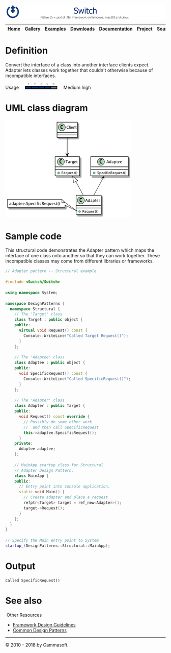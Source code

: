 ![Switch Header](Pictures/SwitchNativeC++port.png)

| [Home](Home.md) | [Gallery](Gallery.md) | [Examples](Examples.md) | [Downloads](Downloads.md) | [Documentation](Documentation.md) | [Project](https://sourceforge.net/projects/switchpro) | [Source](https://github.com/gammasoft71/switch) | [License](License.md) | [Contact](Contact.md) | [Gammasoft](https://gammasoft71.wixsite.com/gammasoft) |
|-----------------|-----------------------|-------------------------|-------------------------|-----------------------------------|-------------------------------------------------------|-------------------------------------------------|-----------------------|-----------------------|---------------------------------------------------------|

# Definition

Convert the interface of a class into another interface clients expect. Adapter lets classes work together that couldn't otherwise because of incompatible interfaces.

Usage     ![Usage](Pictures/Usage4.png)     Medium high

# UML class diagram

![AbstractFactory](Diagrams/UML/DesignPatterns/Adapter.png)

# Sample code

This structural code demonstrates the Adapter pattern which maps the interface of one class onto another so that they can work together. These incompatible classes may come from different libraries or frameworks.

```c++
// Adapter pattern -- Structural example
 
#include <Switch/Switch>
 
using namespace System;
 
namespace DesignPatterns {
  namespace Structural {
    // The 'Target' class
    class Target : public object {
    public:
      virtual void Request() const {
        Console::WriteLine("Called Target Request()");
      }
    };
    
    // The 'Adaptee' class
    class Adaptee : public object {
    public:
      void SpecificRequest() const {
        Console::WriteLine("Called SpecificRequest()");
      }
    };
 
    // The 'Adapter' class
    class Adapter : public Target {
    public:
      void Request() const override {
        // Possibly do some other work
        //  and then call SpecificRequest
        this->adaptee.SpecificRequest();
      }
    private:
      Adaptee adaptee;
    };
    
    // MainApp startup class for Structural
    // Adapter Design Pattern.
    class MainApp {
    public:
      // Entry point into console application.
      static void Main() {
        // Create adapter and place a request
        refptr<Target> target = ref_new<Adapter>();
        target->Request();
      }
    };
  }
}
 
// Specify the Main entry point to System
startup_(DesignPatterns::Structural::MainApp);
```

# Output

```
Called SpecificRequest()
```

# See also
​
Other Resources

* [Framework Design Guidelines](FrameworkDesignGuidelines.md)
* [Common Design Patterns](CommonDesignPatterns.md)

______________________________________________________________________________________________

© 2010 - 2018 by Gammasoft.
